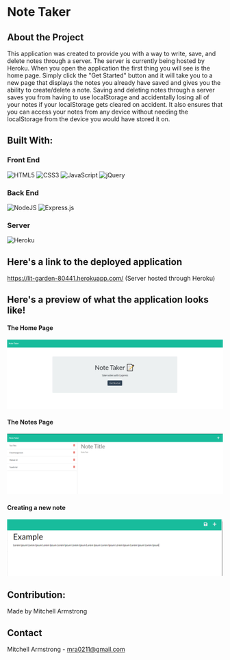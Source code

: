 # Note Taker

## About the Project

This application was created to provide you with a way to write, save, and delete notes through a server. The server is currently being hosted by Heroku. When you open the application the first thing you will see is the home page. Simply click the "Get Started" button and it will take you to a new page that displays the notes you already have saved and gives you the ability to create/delete a note. Saving and deleting notes through a server saves you from having to use localStorage and accidentally losing all of your notes if your localStorage gets cleared on accident. It also ensures that you can access your notes from any device without needing the localStorage from the device you would have stored it on.

## Built With:

### Front End

![HTML5](https://img.shields.io/badge/html5-%23E34F26.svg?style=for-the-badge&logo=html5&logoColor=white)
![CSS3](https://img.shields.io/badge/css3-%231572B6.svg?style=for-the-badge&logo=css3&logoColor=white)
![JavaScript](https://img.shields.io/badge/javascript-%23323330.svg?style=for-the-badge&logo=javascript&logoColor=%23F7DF1E)
![jQuery](https://img.shields.io/badge/jquery-%230769AD.svg?style=for-the-badge&logo=jquery&logoColor=white)

### Back End

![NodeJS](https://img.shields.io/badge/node.js-6DA55F?style=for-the-badge&logo=node.js&logoColor=white)
![Express.js](https://img.shields.io/badge/express.js-%23404d59.svg?style=for-the-badge&logo=express&logoColor=%2361DAFB)

### Server

![Heroku](https://img.shields.io/badge/Heroku-9475b8?style=for-the-badge&logo=heroku&logoColor=white)

## Here's a link to the deployed application

https://lit-garden-80441.herokuapp.com/ (Server hosted through Heroku)

## Here's a preview of what the application looks like!

#### The Home Page

![](assets/images/MOD_11_1.PNG)

#### The Notes Page

![](assets/images/MOD_11_2.PNG)

#### Creating a new note

![](assets/images/MOD_11_3.PNG)

## Contribution:

Made by Mitchell Armstrong

## Contact

Mitchell Armstrong - mra0211@gmail.com
